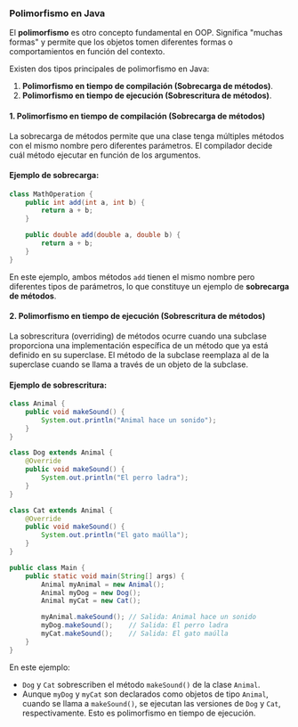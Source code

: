 ### **Polimorfismo en Java**

El **polimorfismo** es otro concepto fundamental en OOP. Significa "muchas formas" y permite que los objetos tomen diferentes formas o comportamientos en función del contexto.

Existen dos tipos principales de polimorfismo en Java:
1. **Polimorfismo en tiempo de compilación (Sobrecarga de métodos)**.
2. **Polimorfismo en tiempo de ejecución (Sobrescritura de métodos)**.

#### 1. **Polimorfismo en tiempo de compilación (Sobrecarga de métodos)**

La sobrecarga de métodos permite que una clase tenga múltiples métodos con el mismo nombre pero diferentes parámetros. El compilador decide cuál método ejecutar en función de los argumentos.

#### Ejemplo de sobrecarga:
```java
class MathOperation {
    public int add(int a, int b) {
        return a + b;
    }

    public double add(double a, double b) {
        return a + b;
    }
}
```

En este ejemplo, ambos métodos `add` tienen el mismo nombre pero diferentes tipos de parámetros, lo que constituye un ejemplo de **sobrecarga de métodos**.

#### 2. **Polimorfismo en tiempo de ejecución (Sobrescritura de métodos)**

La sobrescritura (overriding) de métodos ocurre cuando una subclase proporciona una implementación específica de un método que ya está definido en su superclase. El método de la subclase reemplaza al de la superclase cuando se llama a través de un objeto de la subclase.

#### Ejemplo de sobrescritura:
```java
class Animal {
    public void makeSound() {
        System.out.println("Animal hace un sonido");
    }
}

class Dog extends Animal {
    @Override
    public void makeSound() {
        System.out.println("El perro ladra");
    }
}

class Cat extends Animal {
    @Override
    public void makeSound() {
        System.out.println("El gato maúlla");
    }
}

public class Main {
    public static void main(String[] args) {
        Animal myAnimal = new Animal();
        Animal myDog = new Dog();
        Animal myCat = new Cat();

        myAnimal.makeSound(); // Salida: Animal hace un sonido
        myDog.makeSound();    // Salida: El perro ladra
        myCat.makeSound();    // Salida: El gato maúlla
    }
}
```

En este ejemplo:
- `Dog` y `Cat` sobrescriben el método `makeSound()` de la clase `Animal`.
- Aunque `myDog` y `myCat` son declarados como objetos de tipo `Animal`, cuando se llama a `makeSound()`, se ejecutan las versiones de `Dog` y `Cat`, respectivamente. Esto es polimorfismo en tiempo de ejecución.